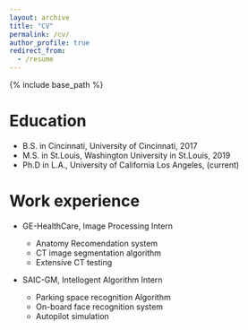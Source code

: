 ```yaml
---
layout: archive
title: "CV"
permalink: /cv/
author_profile: true
redirect_from:
  - /resume
---
```


{% include base_path %}

Education
======
* B.S. in Cincinnati, University of Cincinnati, 2017
* M.S. in St.Louis, Washington University in St.Louis, 2019
* Ph.D in L.A., University of California Los Angeles, (current)

Work experience
======
* GE-HealthCare, Image Processing Intern
  * Anatomy Recomendation system 
  * CT image segmentation algorithm
  * Extensive CT testing

* SAIC-GM, Intellogent Algorithm Intern
  * Parking space recognition Algorithm
  * On-board face recognition system
  * Autopilot simulation  
  

